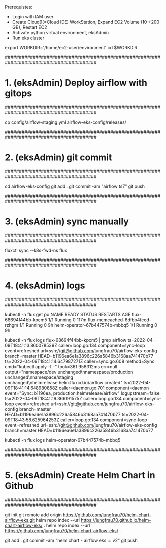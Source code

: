 Prerequistes:
- Login with IAM user
- Create Cloud9(=Cloud IDE) WorkStation, Expand EC2 Volume (10->200 GB), Restart EC2
- Activate python virtual environment, eksAdmin
- Run eks cluster

export WORKDIR='/home/ec2-user/environment'
cd $WORKDIR

#########################################################################################
# 1. (eksAdmin) Deploy airflow with gitops
#########################################################################################

cp config/airflow-staging.yml airflow-eks-config/releases/


#########################################################################################
# 2. (eksAdmin) git commit
#########################################################################################

cd airflow-eks-config
git add .
git commit -am "airflow ts7"
git push


#########################################################################################
# 3. (eksAdmin) sync manually
#########################################################################################

fluxctl sync --k8s-fwd-ns flux


#########################################################################################
# 4. (eksAdmin) logs
#########################################################################################

kubectl -n flux get po
NAME                              READY   STATUS    RESTARTS   AGE
flux-68694f44bb-kpcm5             1/1     Running   0          117m
flux-memcached-6dfbb4fccd-rzhgm   1/1     Running   0          9h
helm-operator-67b447574b-mbbq5    1/1     Running   0          9h

kubectl -n flux logs flux-68694f44bb-kpcm5 | grep airflow
ts=2022-04-09T18:41:13.860078539Z caller=loop.go:134 component=sync-loop event=refreshed url=ssh://git@github.com/jungfrau70/airflow-eks-config branch=master HEAD=b1196ea6e1a3896c226a5846b3168aa741470b77
ts=2022-04-09T18:41:14.647987271Z caller=sync.go:608 method=Sync cmd="kubectl apply -f -" took=361.958312ms err=null output="namespace/dev unchanged\nnamespace/production unchanged\nnamespace/staging unchanged\nhelmrelease.helm.fluxcd.io/airflow created"
ts=2022-04-09T18:41:14.648980858Z caller=daemon.go:701 component=daemon event="Sync: b1196ea, production:helmrelease/airflow" logupstream=false
ts=2022-04-09T18:41:19.366191575Z caller=loop.go:134 component=sync-loop event=refreshed url=ssh://git@github.com/jungfrau70/airflow-eks-config branch=master HEAD=b1196ea6e1a3896c226a5846b3168aa741470b77
ts=2022-04-09T18:43:58.625964253Z caller=loop.go:134 component=sync-loop event=refreshed url=ssh://git@github.com/jungfrau70/airflow-eks-config branch=master HEAD=b1196ea6e1a3896c226a5846b3168aa741470b77

kubectl -n flux logs helm-operator-67b447574b-mbbq5


#########################################################################################
# 5. (eksAdmin) Create Helm Chart in Github
#########################################################################################

git init
git remote add origin https://github.com/jungfrau70/helm-chart-airflow-eks.git
helm repo index --url https://jungfrau70.github.io/helm-chart-airflow-eks/ .
helm repo index --url https://github.com/jungfrau70/helm-chart-airflow-eks/ .
  
git add .
git commit -am "helm chart - airflow eks ::: v2"
git push